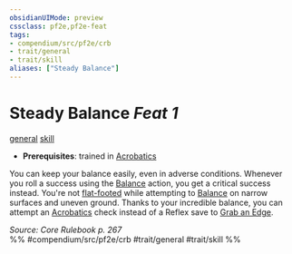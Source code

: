 ```yaml
---
obsidianUIMode: preview
cssclass: pf2e,pf2e-feat
tags:
- compendium/src/pf2e/crb
- trait/general
- trait/skill
aliases: ["Steady Balance"]
---
```

# Steady Balance  *Feat 1*  
[general](/rules/traits/general.md)  [skill](/rules/traits/skill.md)  

- **Prerequisites**: trained in [Acrobatics](/compendium/skills.md#Acrobatics)

You can keep your balance easily, even in adverse conditions. Whenever you roll a success using the [Balance](/rules/actions/balance.md) action, you get a critical success instead. You're not [flat-footed](/rules/conditions.md#Flat-footed) while attempting to [Balance](/rules/actions/balance.md) on narrow surfaces and uneven ground. Thanks to your incredible balance, you can attempt an [Acrobatics](/compendium/skills.md#Acrobatics) check instead of a Reflex save to [Grab an Edge](/rules/actions/grab-an-edge.md).

*Source: Core Rulebook p. 267*  
%% #compendium/src/pf2e/crb #trait/general #trait/skill %%